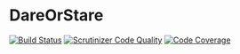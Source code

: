 DareOrStare
===========

[![Build Status](https://travis-ci.org/nfqakademija/zdrw.svg?branch=master)](https://travis-ci.org/nfqakademija/zdrw) [![Scrutinizer Code Quality](https://scrutinizer-ci.com/g/nfqakademija/zdrw/badges/quality-score.png?b=master)](https://scrutinizer-ci.com/g/nfqakademija/zdrw/?branch=master) [![Code Coverage](https://scrutinizer-ci.com/g/nfqakademija/zdrw/badges/coverage.png?b=master)](https://scrutinizer-ci.com/g/nfqakademija/zdrw/?branch=master)